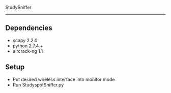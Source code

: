 StudySniffer
***
## Dependencies
* scapy 2.2.0
* python 2.7.4 +
* aircrack-ng 1.1

## Setup
* Put desired wireless interface into monitor mode
* Run StudyspotSniffer.py